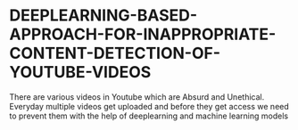 # DEEPLEARNING-BASED-APPROACH-FOR-INAPPROPRIATE-CONTENT-DETECTION-OF-YOUTUBE-VIDEOS
There are various videos in Youtube which are Absurd and Unethical. Everyday multiple videos get uploaded and before they get access we need to prevent them with the help of deeplearning and machine learning models
